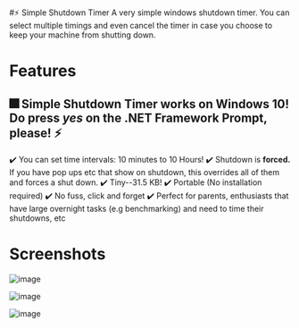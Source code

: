 #⚡ Simple Shutdown Timer
A very simple windows shutdown timer. You can select multiple timings and even cancel the timer in case you choose to keep your machine from shutting down.

# Features
## 🎆 Simple Shutdown Timer works on Windows 10! **Do press** _yes_ on the .NET Framework Prompt, please! ⚡
✔️ You can set time intervals: 10 minutes to 10 Hours!
✔️ Shutdown is **forced.** If you have pop ups etc that show on shutdown, this overrides all of them and forces a shut down.
✔️ Tiny--31.5 KB!
✔️ Portable (No installation required)
✔️ No fuss, click and forget
✔️ Perfect for parents, enthusiasts that have large overnight tasks (e.g benchmarking) and need to time their shutdowns, etc

# Screenshots

![image](https://user-images.githubusercontent.com/37858032/118017749-d38a4b00-b30b-11eb-9c1c-4a8077eceb89.png)

![image](https://user-images.githubusercontent.com/37858032/118017794-dedd7680-b30b-11eb-8cf2-69f915edd82b.png)

![image](https://user-images.githubusercontent.com/37858032/118017829-e735b180-b30b-11eb-8bb8-bfdb2613171d.png)
